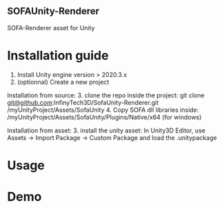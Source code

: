 ## SOFAUnity-Renderer
SOFA-Renderer asset for Unity

# Installation guide
1. Install Unity engine version > 2020.3.x
2. (optionnal) Create a new project

Installation from source:
3. clone the repo inside the project: git clone git@github.com:InfinyTech3D/SofaUnity-Renderer.git /myUnityProject/Assets/SofaUnity
4. Copy SOFA dll libraries inside: /myUnityProject/Assets/SofaUnity/Plugins/Native/x64  (for windows)

Installation from asset:
3. install the unity asset: In Unity3D Editor, use Assets -> Import Package -> Custom Package and load the .unitypackage


# Usage


# Demo
